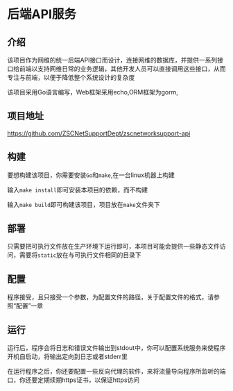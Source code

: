 # 后端API服务
## 介绍
该项目作为网维的统一后端API接口而设计，连接网维的数据库，并提供一系列接口给前端以支持网维日常的业务逻辑，其他开发人员可以直接调用这些接口，从而专注与前端，以便于降低整个系统设计的复杂度

该项目采用Go语言编写，Web框架采用echo,ORM框架为gorm,
## 项目地址
https://github.com/ZSCNetSupportDept/zscnetworksupport-api
## 构建
要想构建该项目，你需要安装`Go`和`make`,在一台linux机器上构建

输入`make install`即可安装本项目的依赖，而不构建

输入`make build`即可构建该项目，项目放在`make`文件夹下
## 部署
只需要把可执行文件放在生产环境下运行即可，本项目可能会提供一些静态文件访问，需要将`static`放在与可执行文件相同的目录下
## 配置
程序接受，且只接受一个参数，为配置文件的路径，关于配置文件的格式，请参照“配置”一章
## 运行
运行后，程序会将日志和错误文件输出到stdout中，你可以配置系统服务来使程序开机自启动，将输出定向到日志或者stderr里

在运行程序之后，你还要配置一些反向代理的软件，来将流量导向程序所监听的端口，你还要定期续期https证书，以保证https访问
